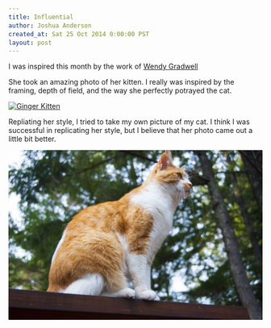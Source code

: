 ```yaml
---
title: Influential
author: Joshua Anderson
created_at: Sat 25 Oct 2014 0:00:00 PST
layout: post
---
```


I was inspired this month by the work of [Wendy Gradwell](https://www.flickr.com/photos/oldfolky/)

She took an amazing photo of her kitten. I really was inspired by the framing, depth of field, and the way she perfectly potrayed the cat.

<a href="https://www.flickr.com/photos/oldfolky/15328106931" title="Ginger Kitten by Wendy Gradwell, on Flickr"><img class="post-image" src="https://farm4.staticflickr.com/3892/15328106931_cd6ea3f3c7_o.jpg" alt="Ginger Kitten"></a>

Repliating her style, I tried to take my own picture of my cat. I think I was successful in replicating her style, but I believe that her photo came out a little bit better.

<img class="post-image" src="/images/cat.jpg" alt="">
